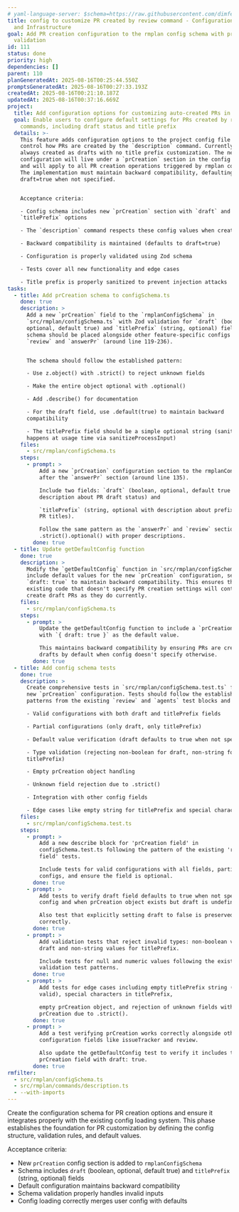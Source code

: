 ```yaml
---
# yaml-language-server: $schema=https://raw.githubusercontent.com/dimfeld/llmutils/main/schema/rmplan-plan-schema.json
title: config to customize PR created by review command - Configuration Schema
  and Infrastructure
goal: Add PR creation configuration to the rmplan config schema with proper
  validation
id: 111
status: done
priority: high
dependencies: []
parent: 110
planGeneratedAt: 2025-08-16T00:25:44.550Z
promptsGeneratedAt: 2025-08-16T00:27:33.193Z
createdAt: 2025-08-16T00:21:10.187Z
updatedAt: 2025-08-16T00:37:16.669Z
project:
  title: Add configuration options for customizing auto-created PRs in rmplan
  goal: Enable users to configure default settings for PRs created by rmplan
    commands, including draft status and title prefix
  details: >-
    This feature adds configuration options to the project config file that
    control how PRs are created by the `description` command. Currently, PRs are
    always created as drafts with no title prefix customization. The new
    configuration will live under a `prCreation` section in the config schema
    and will apply to all PR creation operations triggered by rmplan commands.
    The implementation must maintain backward compatibility, defaulting to
    draft=true when not specified.


    Acceptance criteria:

    - Config schema includes new `prCreation` section with `draft` and
    `titlePrefix` options

    - The `description` command respects these config values when creating PRs

    - Backward compatibility is maintained (defaults to draft=true)

    - Configuration is properly validated using Zod schema

    - Tests cover all new functionality and edge cases

    - Title prefix is properly sanitized to prevent injection attacks
tasks:
  - title: Add prCreation schema to configSchema.ts
    done: true
    description: >
      Add a new `prCreation` field to the `rmplanConfigSchema` in
      `src/rmplan/configSchema.ts` with Zod validation for `draft` (boolean,
      optional, default true) and `titlePrefix` (string, optional) fields. The
      schema should be placed alongside other feature-specific configs like
      `review` and `answerPr` (around line 119-236). 


      The schema should follow the established pattern:

      - Use z.object() with .strict() to reject unknown fields

      - Make the entire object optional with .optional()

      - Add .describe() for documentation

      - For the draft field, use .default(true) to maintain backward
      compatibility

      - The titlePrefix field should be a simple optional string (sanitization
      happens at usage time via sanitizeProcessInput)
    files:
      - src/rmplan/configSchema.ts
    steps:
      - prompt: >
          Add a new `prCreation` configuration section to the rmplanConfigSchema
          after the `answerPr` section (around line 135).

          Include two fields: `draft` (boolean, optional, default true with
          description about PR draft status) and 

          `titlePrefix` (string, optional with description about prefix added to
          PR titles).

          Follow the same pattern as the `answerPr` and `review` sections using
          .strict().optional() with proper descriptions.
        done: true
  - title: Update getDefaultConfig function
    done: true
    description: >
      Modify the `getDefaultConfig` function in `src/rmplan/configSchema.ts` to
      include default values for the new `prCreation` configuration, setting
      `draft: true` to maintain backward compatibility. This ensures that
      existing code that doesn't specify PR creation settings will continue to
      create draft PRs as they do currently.
    files:
      - src/rmplan/configSchema.ts
    steps:
      - prompt: >
          Update the getDefaultConfig function to include a `prCreation` field
          with `{ draft: true }` as the default value.

          This maintains backward compatibility by ensuring PRs are created as
          drafts by default when config doesn't specify otherwise.
        done: true
  - title: Add config schema tests
    done: true
    description: >
      Create comprehensive tests in `src/rmplan/configSchema.test.ts` for the
      new `prCreation` configuration. Tests should follow the established
      patterns from the existing `review` and `agents` test blocks and cover:

      - Valid configurations with both draft and titlePrefix fields

      - Partial configurations (only draft, only titlePrefix)

      - Default value verification (draft defaults to true when not specified)

      - Type validation (rejecting non-boolean for draft, non-string for
      titlePrefix)

      - Empty prCreation object handling

      - Unknown field rejection due to .strict()

      - Integration with other config fields

      - Edge cases like empty string for titlePrefix and special characters
    files:
      - src/rmplan/configSchema.test.ts
    steps:
      - prompt: >
          Add a new describe block for 'prCreation field' in
          configSchema.test.ts following the pattern of the existing 'review
          field' tests.

          Include tests for valid configurations with all fields, partial
          configs, and ensure the field is optional.
        done: true
      - prompt: >
          Add tests to verify draft field defaults to true when not specified in
          config and when prCreation object exists but draft is undefined.

          Also test that explicitly setting draft to false is preserved
          correctly.
        done: true
      - prompt: >
          Add validation tests that reject invalid types: non-boolean values for
          draft and non-string values for titlePrefix.

          Include tests for null and numeric values following the existing
          validation test patterns.
        done: true
      - prompt: >
          Add tests for edge cases including empty titlePrefix string (should be
          valid), special characters in titlePrefix,

          empty prCreation object, and rejection of unknown fields within
          prCreation due to .strict().
        done: true
      - prompt: >
          Add a test verifying prCreation works correctly alongside other
          configuration fields like issueTracker and review.

          Also update the getDefaultConfig test to verify it includes the new
          prCreation field with draft: true.
        done: true
rmfilter:
  - src/rmplan/configSchema.ts
  - src/rmplan/commands/description.ts
  - --with-imports
---
```


Create the configuration schema for PR creation options and ensure it integrates properly with the existing config loading system. This phase establishes the foundation for PR customization by defining the config structure, validation rules, and default values.

Acceptance criteria:
- New `prCreation` config section is added to `rmplanConfigSchema`
- Schema includes `draft` (boolean, optional, default true) and `titlePrefix` (string, optional) fields
- Default configuration maintains backward compatibility
- Schema validation properly handles invalid inputs
- Config loading correctly merges user config with defaults
